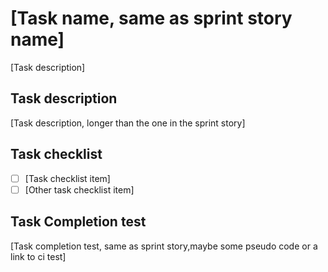 # [Task name, same as sprint story name]
[Task description]

## Task description
[Task description, longer than the one in the sprint story]

## Task checklist
- [ ] [Task checklist item]
- [ ] [Other task checklist item]

## Task Completion test
[Task completion test, same as sprint story,maybe some pseudo code or a link to ci test]